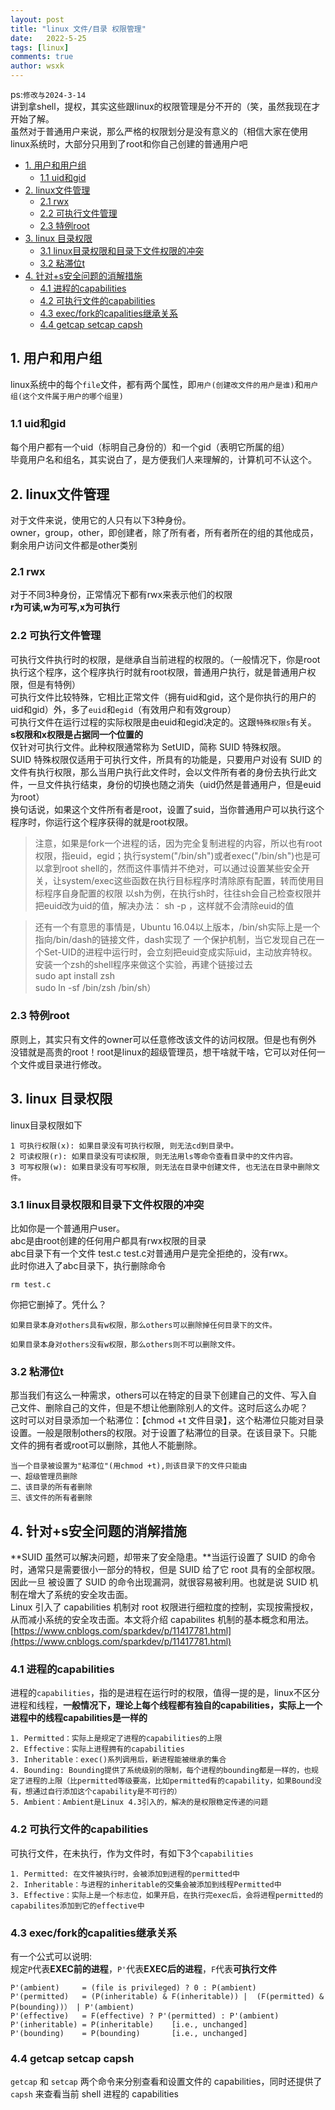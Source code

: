 ```yaml
---
layout: post
title: "linux 文件/目录 权限管理"
date:   2022-5-25
tags: [linux]
comments: true
author: wsxk
---
```


ps:`修改与2024-3-14`<br>
讲到拿shell，提权，其实这些跟linux的权限管理是分不开的（笑，虽然我现在才开始了解。<br>
虽然对于普通用户来说，那么严格的权限划分是没有意义的（相信大家在使用linux系统时，大部分只用到了root和你自己创建的普通用户吧<br>

- [1. 用户和用户组](#1-用户和用户组)
  - [1.1 uid和gid](#11-uid和gid)
- [2. linux文件管理](#2-linux文件管理)
  - [2.1 rwx](#21-rwx)
  - [2.2 可执行文件管理](#22-可执行文件管理)
  - [2.3 特例root](#23-特例root)
- [3. linux 目录权限](#3-linux-目录权限)
  - [3.1 linux目录权限和目录下文件权限的冲突](#31-linux目录权限和目录下文件权限的冲突)
  - [3.2 粘滞位t](#32-粘滞位t)
- [4. 针对+s安全问题的消解措施](#4-针对s安全问题的消解措施)
  - [4.1 进程的capabilities](#41-进程的capabilities)
  - [4.2 可执行文件的capabilities](#42-可执行文件的capabilities)
  - [4.3 exec/fork的capalities继承关系](#43-execfork的capalities继承关系)
  - [4.4 getcap setcap capsh](#44-getcap-setcap-capsh)


<!-- Google tag (gtag.js) -->
<script async src="https://www.googletagmanager.com/gtag/js?id=G-C22S5YSYL7"></script>
<script>
  window.dataLayer = window.dataLayer || [];
  function gtag(){dataLayer.push(arguments);}
  gtag('js', new Date());

  gtag('config', 'G-C22S5YSYL7');
</script>



## 1. 用户和用户组<br>
linux系统中的每个`file`文件，都有两个属性，即`用户(创建改文件的用户是谁)`和`用户组(这个文件属于用户的哪个组里)`<br>

### 1.1 uid和gid<br>
每个用户都有一个uid（标明自己身份的）和一个gid（表明它所属的组）<br>
毕竟用户名和组名，其实说白了，是方便我们人来理解的，计算机可不认这个。<br>

## 2. linux文件管理<br>
对于文件来说，使用它的人只有以下3种身份。<br>
owner，group，other，即创建者，除了所有者，所有者所在的组的其他成员，剩余用户访问文件都是other类别<br>

### 2.1 rwx<br>
对于不同3种身份，正常情况下都有rwx来表示他们的权限<br>
**r为可读,w为可写,x为可执行**<br>

### 2.2 可执行文件管理<br>
可执行文件执行时的权限，是继承自当前进程的权限的。（一般情况下，你是root执行这个程序，这个程序执行时就有root权限，普通用户执行，就是普通用户权限，但是有特例）<br>
可执行文件比较特殊，它相比正常文件（拥有uid和gid，这个是你执行的用户的uid和gid）外，多了`euid`和`egid`（有效用户和有效group）<br>
可执行文件在运行过程的实际权限是由euid和egid决定的。这跟`特殊权限s`有关。<br>
**s权限和x权限是占据同一个位置的**<br>
仅针对可执行文件。此种权限通常称为 SetUID，简称 SUID 特殊权限。<br>
SUID 特殊权限仅适用于可执行文件，所具有的功能是，只要用户对设有 SUID 的文件有执行权限，那么当用户执行此文件时，会以文件所有者的身份去执行此文件，一旦文件执行结束，身份的切换也随之消失（uid仍然是普通用户，但是euid为root）<br>
换句话说，如果这个文件所有者是root，设置了suid，当你普通用户可以执行这个程序时，你运行这个程序获得的就是root权限。<br>

>注意，如果是fork一个进程的话，因为完全复制进程的内容，所以也有root权限，指euid，egid；执行system("/bin/sh")或者exec("/bin/sh")也是可以拿到root shell的，然而这件事情并不绝对，可以通过设置某些安全开关，让system/exec这些函数在执行目标程序时清除原有配置，转而使用目标程序自身配置的权限
以sh为例，在执行sh时，往往sh会自己检查权限并把euid改为uid的值，解决办法： sh -p ，这样就不会清除euid的值


>还有一个有意思的事情是，Ubuntu 16.04以上版本，/bin/sh实际上是一个指向/bin/dash的链接文件，dash实现了 一个保护机制，当它发现自己在一个Set-UID的进程中运行时，会立刻把euid变成实际uid，主动放弃特权。安装一个zsh的shell程序来做这个实验，再建个链接过去<br>
sudo apt install zsh<br>
sudo ln -sf /bin/zsh /bin/sh）<br>


### 2.3 特例root<br>
原则上，其实只有文件的owner可以任意修改该文件的访问权限。但是也有例外<br>
没错就是高贵的root！root是linux的超级管理员，想干啥就干啥，它可以对任何一个文件或目录进行修改。<br>

## 3. linux 目录权限<br>
linux目录权限如下

    1 可执行权限(x): 如果目录没有可执行权限, 则无法cd到目录中。
    2 可读权限(r): 如果目录没有可读权限, 则无法用ls等命令查看目录中的文件内容。
    3 可写权限(w): 如果目录没有可写权限, 则无法在目录中创建文件, 也无法在目录中删除文件。

### 3.1 linux目录权限和目录下文件权限的冲突<br>
比如你是一个普通用户user。<br>
abc是由root创建的任何用户都具有rwx权限的目录<br>
abc目录下有一个文件 test.c test.c对普通用户是完全拒绝的，没有rwx。<br>
此时你进入了abc目录下，执行删除命令

    rm test.c

你把它删掉了。凭什么？

    如果目录本身对others具有w权限，那么others可以删除掉任何目录下的文件。
    
    如果目录本身对others没有w权限，那么others则不可以删除文件。

### 3.2 粘滞位t<br>
那当我们有这么一种需求，others可以在特定的目录下创建自己的文件、写入自己文件、删除自己的文件，但是不想让他删除别人的文件。这时后这么办呢？<br>
这时可以对目录添加一个粘滞位：【chmod +t 文件目录】，这个粘滞位只能对目录设置。一般是限制others的权限。对于设置了粘滞位的目录。在该目录下。只能文件的拥有者或root可以删除，其他人不能删除。


    当一个目录被设置为"粘滞位"(用chmod +t),则该目录下的文件只能由
    一、超级管理员删除
    二、该目录的所有者删除
    三、该文件的所有者删除

## 4. 针对+s安全问题的消解措施<br>
**SUID 虽然可以解决问题，却带来了安全隐患。**当运行设置了 SUID 的命令时，通常只是需要很小一部分的特权，但是 SUID 给了它 root 具有的全部权限。因此一旦 被设置了 SUID 的命令出现漏洞，就很容易被利用。也就是说 SUID 机制在增大了系统的安全攻击面。<br>
Linux 引入了 capabilities 机制对 root 权限进行细粒度的控制，实现按需授权，从而减小系统的安全攻击面。本文将介绍 capabilites 机制的基本概念和用法。<br>
[https://www.cnblogs.com/sparkdev/p/11417781.html](https://www.cnblogs.com/sparkdev/p/11417781.html)<br>

### 4.1 进程的capabilities<br>
进程的`capabilities`，指的是进程在运行时的权限，值得一提的是，linux不区分进程和线程，**一般情况下，理论上每个线程都有独自的capabilities，实际上一个进程中的线程capabilities是一样的**<br>

```
1. Permitted：实际上是规定了进程的capabilities的上限
2. Effective：实际上进程拥有的capabilities
3. Inheritable：exec()系列调用后，新进程能被继承的集合
4. Bounding: Bounding提供了系统级别的限制，每个进程的bounding都是一样的，也规定了进程的上限（比permitted等级要高，比如permitted有的capability，如果Bound没有，想通过自行添加这个capability是不可行的）
5. Ambient：Ambient是Linux 4.3引入的，解决的是权限稳定传递的问题
```

### 4.2 可执行文件的capabilities<br>
可执行文件，在未执行，作为文件时，有如下3个`capabilities`<br>
```
1. Permitted: 在文件被执行时，会被添加到进程的permitted中
2. Inheritable：与进程的inheritable的交集会被添加到线程Permitted中
3. Effective：实际上是一个标志位，如果开启，在执行完exec后，会将进程permitted的capabilites添加到它的effective中
```

### 4.3 exec/fork的capalities继承关系<br>
有一个公式可以说明:<br>
规定`P`代表**EXEC前的进程**，`P'`代表**EXEC后的进程**，`F`代表**可执行文件**<br>
```
P'(ambient)     = (file is privileged) ? 0 : P(ambient)
P'(permitted)   = (P(inheritable) & F(inheritable)) |  (F(permitted) & P(bounding))） | P'(ambient)
P'(effective)   = F(effective) ? P'(permitted) : P'(ambient)
P'(inheritable) = P(inheritable)    [i.e., unchanged]
P'(bounding)    = P(bounding)       [i.e., unchanged]
```

### 4.4 getcap setcap capsh<br>
`getcap` 和 `setcap` 两个命令来分别查看和设置文件的 capabilities，同时还提供了 `capsh` 来查看当前 shell 进程的 capabilities<br>